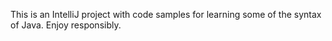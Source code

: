 This is an IntelliJ project with code samples for learning some of the syntax of Java. Enjoy responsibly.